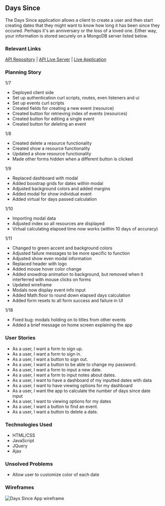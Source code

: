 ## Days Since
The Days Since application allows a client to create a user and then start creating dates that they might want to know how long it has been since they occured. Perhaps it's an anniversary or the loss of a loved one. Either way, your information is stored securely on a MongoDB server listed below.

### Relevant Links
[API Repository](https://github.com/bchin224/days_since_api)
|
[API Live Server](https://nameless-crag-47108.herokuapp.com/)
|
[Live Application](https://bchin224.github.io/days_since_client/)

### Planning Story
1/7
- Deployed client side
- Set up authentication curl scripts, routes, even listeners and ui
- Set up events curl scripts
- Created fields for creating a new event (resource)
- Created button for retrieving index of events (resources)
- Created button for editing a single event
- Created button for deleting an event

1/8
- Created delete a resource functionality
- Created show a resource functionality
- Updated a show resource functionality
- Made other forms hidden when a different button is clicked

1/9
- Replaced dashboard with modal
- Added boostrap grids for dates within modal
- Adjusted background colors and added margins
- Added modal for show individual event
- Added virtual for days passed calculation

1/10
- Importing modal data
- Adjusted index so all resources are displayed
- Virtual calculating elapsed time now works (within 10 days of accuracy)

1/11
- Changed to green accent and background colors
- Adjusted failure messages to be more specific to function
- Adjusted show even modal information
- Replaced header with logo
- Added mouse hover color change
- Added snowdrop animation to background, but removed when it interferred
 with mouse clicks on forms
- Updated wireframe
- Modals now display event info input
- Added Math.floor to round down elapsed days calculation
- Added form resets to all form success and failure in UI

1/18
- Fixed bug: modals holding on to titles from other events
- Added a brief message on home screen explaining the app

### User Stories
- As a user, I want a form to sign up.
- As a user, I want a form to sign in.
- As a user, I want a button to sign out.
- As a user, I want a button to be able to change my password.
- As a user, I want a form to input a new date.
- As a user, I want a form to input notes about dates.
- As a user, I want to have a dashboard of my inputted dates with data
- As a user, I want to have viewing options for my dashboard
- As a user, I want the app to calculate the number of days since date input
- As a user, I want to viewing options for my dates
- As a user, I want a button to find an event.
- As a user, I want a button to delete a date.

### Technologies Used
- HTML/CSS
- JavaScript
- JQuery
- Ajax

### Unsolved Problems
- Allow user to customize color of each date

### Wireframes
![Days Since App wireframe](https://i.imgur.com/LPVI3II.jpg "Days Since Wireframe")
